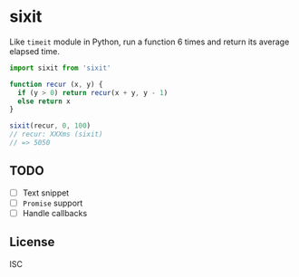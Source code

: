 # sixit

Like `timeit` module in Python, run a function 6 times and return its average
elapsed time.

```js
import sixit from 'sixit'

function recur (x, y) {
  if (y > 0) return recur(x + y, y - 1)
  else return x
}

sixit(recur, 0, 100)
// recur: XXXms (sixit)
// => 5050
```

## TODO

* [ ] Text snippet
* [ ] `Promise` support
* [ ]  Handle callbacks

## License

ISC
